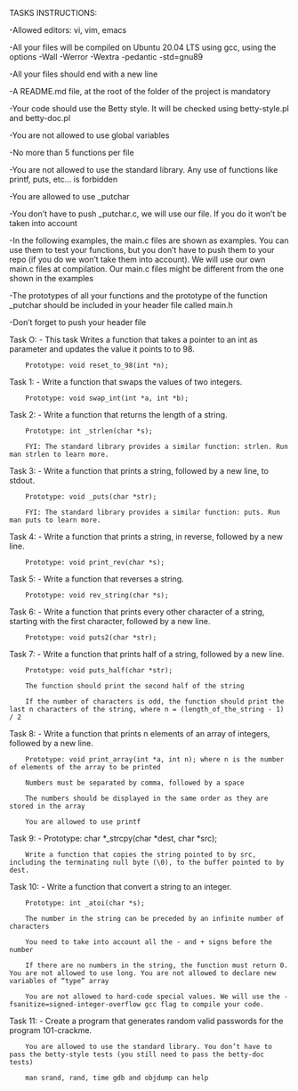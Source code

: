 TASKS INSTRUCTIONS:

-Allowed editors: vi, vim, emacs

-All your files will be compiled on Ubuntu 20.04 LTS using gcc, using the options -Wall -Werror -Wextra -pedantic -std=gnu89

-All your files should end with a new line

-A README.md file, at the root of the folder of the project is mandatory

-Your code should use the Betty style. It will be checked using betty-style.pl and betty-doc.pl

-You are not allowed to use global variables

-No more than 5 functions per file

-You are not allowed to use the standard library. Any use of functions like printf, puts, etc… is forbidden

-You are allowed to use _putchar

-You don’t have to push _putchar.c, we will use our file. If you do it won’t be taken into account

-In the following examples, the main.c files are shown as examples. You can use them to test your functions, but you don’t have to push them to your repo (if you do we won’t take them into account). We will use our own main.c files at compilation. Our main.c files might be different from the one shown in the examples

-The prototypes of all your functions and the prototype of the function _putchar should be included in your header file called main.h

-Don’t forget to push your header file

Task O: - 	This task Writes a function that takes a pointer to an int as parameter and updates the value it points to to 98.

		Prototype: void reset_to_98(int *n);

Task 1: - 	Write a function that swaps the values of two integers.

		Prototype: void swap_int(int *a, int *b);

Task 2: - 	Write a function that returns the length of a string.

		Prototype: int _strlen(char *s);

		FYI: The standard library provides a similar function: strlen. Run man strlen to learn more.

Task 3: - 	Write a function that prints a string, followed by a new line, to stdout.

		Prototype: void _puts(char *str);

		FYI: The standard library provides a similar function: puts. Run man puts to learn more.

Task 4: - 	Write a function that prints a string, in reverse, followed by a new line.

		Prototype: void print_rev(char *s);

Task 5: - 	Write a function that reverses a string.

		Prototype: void rev_string(char *s);

Task 6: - 	Write a function that prints every other character of a string, starting with the first character, followed by a new line.

		Prototype: void puts2(char *str);

Task 7: - 	Write a function that prints half of a string, followed by a new line.

		Prototype: void puts_half(char *str);

		The function should print the second half of the string

		If the number of characters is odd, the function should print the last n characters of the string, where n = (length_of_the_string - 1) / 2

Task 8: - 	Write a function that prints n elements of an array of integers, followed by a new line.

		Prototype: void print_array(int *a, int n); where n is the number of elements of the array to be printed

		Numbers must be separated by comma, followed by a space

		The numbers should be displayed in the same order as they are stored in the array

		You are allowed to use printf

Task 9: - 	Prototype: char *_strcpy(char *dest, char *src);

		Write a function that copies the string pointed to by src, including the terminating null byte (\0), to the buffer pointed to by dest.

Task 10: - 	Write a function that convert a string to an integer.

		Prototype: int _atoi(char *s);

		The number in the string can be preceded by an infinite number of characters

		You need to take into account all the - and + signs before the number

		If there are no numbers in the string, the function must return 0. You are not allowed to use long. You are not allowed to declare new variables of “type” array

		You are not allowed to hard-code special values. We will use the -fsanitize=signed-integer-overflow gcc flag to compile your code.

Task 11: - 	Create a program that generates random valid passwords for the program 101-crackme.

		You are allowed to use the standard library. You don’t have to pass the betty-style tests (you still need to pass the betty-doc tests)

		man srand, rand, time gdb and objdump can help


